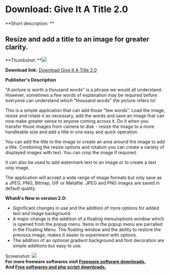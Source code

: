 # Download: Give It A Title 2.0

**Short description: **

## Resize and add a title to an image for greater clarity.

  
**Thumbshot: **![](http://www.freewarefiles.com/screenshot/giat_md.jpg)   
  
**Download link:** [Download Give It A Title 2.0](http://freesoftwares.boysofts.com/Give-It-A-Title_program_63698.html)  
  

**Publisher's Description**  
  

"A picture is worth a thousand words" is a phrase we would all understand.
However, sometimes a few words of explanation may be required before everyone
can understand which "thousand words" the picture refers to!

This is a simple application that can add those "few words". Load the image,
resize and rotate it as necessary, add the words and save an image that can
now make greater sense to anyone coming across it. Do it when you transfer
those images from camera to disk - resize the image to a more handleable size
and add a title in one easy and quick operation.

You can add the title to the image or create an area around the image to add a
title. Combining the resize options and rotation you can create a variety of
displayed images with text. You can crop the image if required.

It can also be used to add watermark text to an image or to create a text only
image.

The application will accept a wide range of image formats but only save as a
JPEG, PNG, Bitmap, GIF or Metafile. JPEG and PNG images are saved in default
quality.

**WhatA's New in version 2.0:**

  * Significant changes in use and the addition of more options for added text and image background. 
  * A major change is the addition of a floating menu/options window which is opened from the popup menu. Items in the popup menu are parralled in the Floating Menu. The floating window and the ability to restore the previous image, makes it easier to experiment with options. 
  * The addition of an optional gradient background and font decoration are simple additions but easy to use. 

  
  
Screenshot: ![](http://www.freewarefiles.com/screenshot/giat.jpg)  
**For more freeware softwares visit [Freeware software downloads.](http://freesoftwares.boysofts.com/)**   
**And [Free softwares and php script downloads.](http://www.boysofts.com/)**

